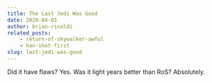 ```yaml
---
title: The Last Jedi Was Good
date: 2020-04-01
author: brian-rinaldi
related_posts:
    - return-of-skywalker-awful
    - han-shot-first
slug: last-jedi-was-good
---
```


Did it have flaws? Yes. Was it light years better than RoS? Absolutely.